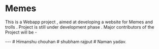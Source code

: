 # Memes

<p>This is a Webapp project , aimed at developing a website for Memes and trolls .
Project is still under development phase .
Major contributors of the Project will be -</p>
---
# Himanshu chouhan
# shubham rajput 
# Naman yadav.
